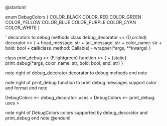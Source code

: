 @startuml

enum DebugColors {
    COLOR_BLACK
    COLOR_RED
    COLOR_GREEN
    COLOR_YELLOW
    COLOR_BLUE
    COLOR_PURPLE
    COLOR_CYAN
    COLOR_WHITE
}

' decorators to debug methods
class debug_decorator << (D,orchid) decorator >> {
    + head_message: str
    + tail_message: str
    + color_name: str
    + bold: bool
    + __call__(class_method: Callable)
    - wrapper(*args, **kwargs)
}

class print_debug << (F,lightgreen) function >> {
    + {static} print_debug(*args, color_name: str, bold: bool, end: str)
}

note right of debug_decorator
    decorator to debug methods
end note

note right of print_debug
    function to print debug messages
    support color and format
end note


DebugColors <-- debug_decorator: uses >
DebugColors <-- print_debug: uses >

note right of DebugColors
    colors supported by debug_decorator and print_debug
end note
@enduml